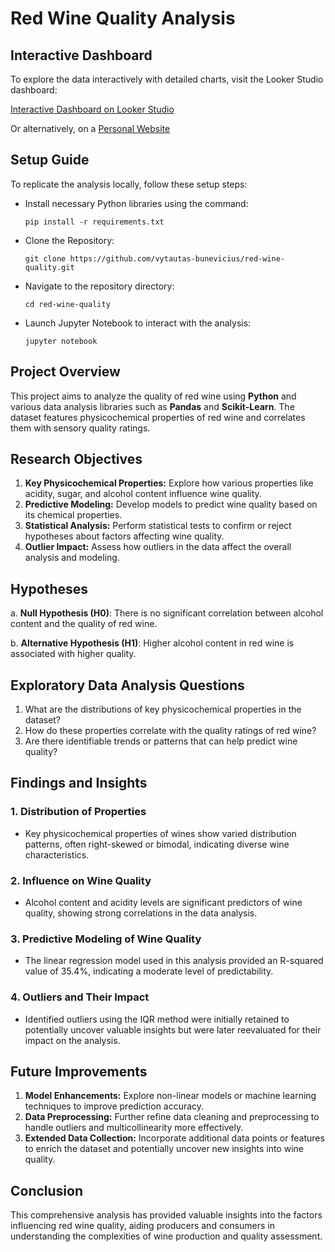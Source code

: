 # Red Wine Quality Analysis

## Interactive Dashboard

To explore the data interactively with detailed charts, visit the Looker Studio dashboard:

[Interactive Dashboard on Looker Studio](https://lookerstudio.google.com/u/0/reporting/c4d22105-252e-422d-bb88-c76c667a7f78/page/Aa5yD)

Or alternatively, on a [Personal Website](https://bunevicius.com/project-pages/red-wine-analysis)

## Setup Guide

To replicate the analysis locally, follow these setup steps:

- Install necessary Python libraries using the command:

      pip install -r requirements.txt

- Clone the Repository:

      git clone https://github.com/vytautas-bunevicius/red-wine-quality.git

- Navigate to the repository directory:

      cd red-wine-quality

- Launch Jupyter Notebook to interact with the analysis:

      jupyter notebook

## Project Overview

This project aims to analyze the quality of red wine using **Python** and various data analysis libraries such as **Pandas** and **Scikit-Learn**. The dataset features physicochemical properties of red wine and correlates them with sensory quality ratings.

## Research Objectives

1. **Key Physicochemical Properties:** Explore how various properties like acidity, sugar, and alcohol content influence wine quality.
2. **Predictive Modeling:** Develop models to predict wine quality based on its chemical properties.
3. **Statistical Analysis:** Perform statistical tests to confirm or reject hypotheses about factors affecting wine quality.
4. **Outlier Impact:** Assess how outliers in the data affect the overall analysis and modeling.

## Hypotheses

a. **Null Hypothesis (H0)**: There is no significant correlation between alcohol content and the quality of red wine.

b. **Alternative Hypothesis (H1)**: Higher alcohol content in red wine is associated with higher quality.

## Exploratory Data Analysis Questions

1. What are the distributions of key physicochemical properties in the dataset?
2. How do these properties correlate with the quality ratings of red wine?
3. Are there identifiable trends or patterns that can help predict wine quality?

## Findings and Insights

### 1. Distribution of Properties
- Key physicochemical properties of wines show varied distribution patterns, often right-skewed or bimodal, indicating diverse wine characteristics.

### 2. Influence on Wine Quality
- Alcohol content and acidity levels are significant predictors of wine quality, showing strong correlations in the data analysis.

### 3. Predictive Modeling of Wine Quality
- The linear regression model used in this analysis provided an R-squared value of 35.4%, indicating a moderate level of predictability.

### 4. Outliers and Their Impact
- Identified outliers using the IQR method were initially retained to potentially uncover valuable insights but were later reevaluated for their impact on the analysis.

## Future Improvements

1. **Model Enhancements:** Explore non-linear models or machine learning techniques to improve prediction accuracy.
2. **Data Preprocessing:** Further refine data cleaning and preprocessing to handle outliers and multicollinearity more effectively.
3. **Extended Data Collection:** Incorporate additional data points or features to enrich the dataset and potentially uncover new insights into wine quality.

## Conclusion

This comprehensive analysis has provided valuable insights into the factors influencing red wine quality, aiding producers and consumers in understanding the complexities of wine production and quality assessment.
